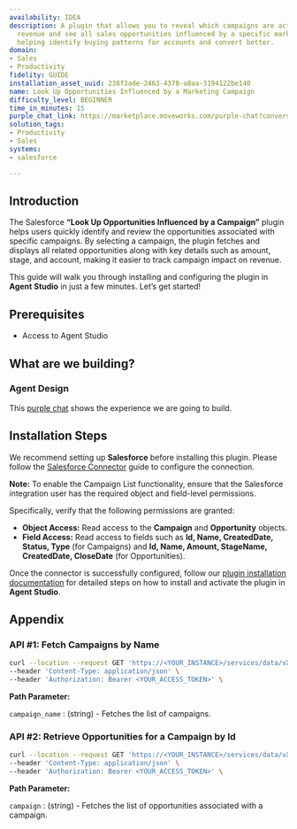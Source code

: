 ```yaml
---
availability: IDEA
description: A plugin that allows you to reveal which campaigns are actually driving
  revenue and see all sales opportunities influenced by a specific marketing campaign,
  helping identify buying patterns for accounts and convert better.
domain:
- Sales
- Productivity
fidelity: GUIDE
installation_asset_uuid: 238f3ade-2463-4378-a8aa-3194122be140
name: Look Up Opportunities Influenced by a Marketing Campaign
difficulty_level: BEGINNER
time_in_minutes: 15
purple_chat_link: https://marketplace.moveworks.com/purple-chat?conversation=%7B%22startTimestamp%22%3A%2211%3A43+AM%22%2C%22messages%22%3A%5B%7B%22role%22%3A%22user%22%2C%22parts%22%3A%5B%7B%22richText%22%3A%22%3Cp+xmlns%3D%5C%22http%3A%2F%2Fwww.w3.org%2F1999%2Fxhtml%5C%22%3EI+want+to+view+opportunities+influenced+by+marketing+campaigns.%3C%2Fp%3E%22%7D%5D%7D%2C%7B%22role%22%3A%22assistant%22%2C%22parts%22%3A%5B%7B%22richText%22%3A%22%3Cp+xmlns%3D%5C%22http%3A%2F%2Fwww.w3.org%2F1999%2Fxhtml%5C%22%3EOkay%2C+I+can+help+with+that.+To+narrow+down+your+search%2C+can+you+please+specify+if+you+want+to+view+opportunities+for+accounts+assigned+to+you%2C+or+a+specific+account%3F%3C%2Fp%3E%22%7D%5D%7D%2C%7B%22role%22%3A%22user%22%2C%22parts%22%3A%5B%7B%22richText%22%3A%22%3Cp+xmlns%3D%5C%22http%3A%2F%2Fwww.w3.org%2F1999%2Fxhtml%5C%22%3EI%27d+like+to+see+opportunities+influenced+by+a+marketing+campaign+for+Tech+Solutions.%3C%2Fp%3E%22%7D%5D%7D%2C%7B%22role%22%3A%22assistant%22%2C%22parts%22%3A%5B%7B%22reasoningSteps%22%3A%5B%7B%22status%22%3A%22success%22%2C%22richText%22%3A%22Searching+for+opportunities+influenced+by+a+marketing+campaign+for+the+%27Tech+Solutions%27+account+in+the+last+quarter.%22%7D%5D%7D%2C%7B%22richText%22%3A%22%3Cp+xmlns%3D%5C%22http%3A%2F%2Fwww.w3.org%2F1999%2Fxhtml%5C%22%3EI+found+two+opportunities+for+%27Tech+Solutions%27+which+have+been+influenced+by+marketing+campaigns%3A%3C%2Fp%3E%3Cul+xmlns%3D%5C%22http%3A%2F%2Fwww.w3.org%2F1999%2Fxhtml%5C%22%3E%3Cli%3E%3Cp%3E%3Cstrong%3EOpportunity+1%3A%3C%2Fstrong%3E+Q4+Enterprise+Upgrade%2C+Influenced+by%3A+%5C%22Fall+Product+Launch+Campaign%5C%22.+Current+Stage%3A+%5C%22Negotiation%5C%22%2C+Amount%3A+%5C%22%2410000%5C%22%2C+Probability%3A+%5C%220.56%5C%22.%3C%2Fp%3E%3C%2Fli%3E%3Cli%3E%3Cp%3E%3Cstrong%3EOpportunity+2%3A%3C%2Fstrong%3E+Annual+Service+Renewal%2C+Influenced+by%3A+%5C%22Q3+Customer+Engagement+Campaign%5C%22.+Current+Stage%3A+%5C%22Closed+Won%5C%22%2C+Amount%3A+%5C%22%2415000%5C%22%2C+Probability%3A+%5C%220.90%5C%22.%3C%2Fp%3E%3C%2Fli%3E%3C%2Ful%3E%3Cp+xmlns%3D%5C%22http%3A%2F%2Fwww.w3.org%2F1999%2Fxhtml%5C%22%3EWould+you+like+to+view+more+details+for+either+of+these%2C+or+perform+a+different+search%3F%3C%2Fp%3E%22%7D%2C%7B%22citations%22%3A%5B%7B%22connectorName%22%3A%22salesforce%22%2C%22citationTitle%22%3A%22Q4+Enterprise+Upgrade%22%7D%2C%7B%22connectorName%22%3A%22salesforce%22%2C%22citationTitle%22%3A%22Annual+Service+Renewal%22%7D%5D%7D%5D%7D%5D%7D
solution_tags:
- Productivity
- Sales
systems:
- salesforce

---
```

## **Introduction**

The Salesforce **“Look Up Opportunities Influenced by a Campaign”** plugin helps users quickly identify and review the opportunities associated with specific campaigns. By selecting a campaign, the plugin fetches and displays all related opportunities along with key details such as amount, stage, and account, making it easier to track campaign impact on revenue.

This guide will walk you through installing and configuring the plugin in **Agent Studio** in just a few minutes. Let’s get started!

## **Prerequisites**

- Access to Agent Studio

## **What are we building?**

### **Agent Design**

This [purple chat](https://marketplace.moveworks.com/purple-chat?conversation=%7B%22startTimestamp%22%3A%2211%3A43+AM%22%2C%22messages%22%3A%5B%7B%22role%22%3A%22user%22%2C%22parts%22%3A%5B%7B%22richText%22%3A%22%3Cp+xmlns%3D%5C%22http%3A%2F%2Fwww.w3.org%2F1999%2Fxhtml%5C%22%3EI+want+to+view+opportunities+influenced+by+Web+Contact+Us+Q2+2025+campaign.%3C%2Fp%3E%22%7D%5D%7D%2C%7B%22role%22%3A%22assistant%22%2C%22parts%22%3A%5B%7B%22reasoningSteps%22%3A%5B%7B%22status%22%3A%22success%22%2C%22richText%22%3A%22Searching+for+opportunities+influenced+by+Web+Contact+Us+campaign+in+Salesforce%22%7D%5D%7D%2C%7B%22richText%22%3A%22%3Cp+xmlns%3D%5C%22http%3A%2F%2Fwww.w3.org%2F1999%2Fxhtml%5C%22%3EI+found+two+opportunities+influenced+by+the+%27Web+Contact+Us%27+campaign%3A%3C%2Fp%3E%3Cul+xmlns%3D%5C%22http%3A%2F%2Fwww.w3.org%2F1999%2Fxhtml%5C%22%3E%3Cli%3E%3Cp%3E%3Cb%3EOpportunity+1%3A%3C%2Fb%3E+Web+Lead+-+New+Client+Onboarding%2C+Influenced+by%3A+%5C%22Web+Contact+Us+Campaign%5C%22.+Current+Stage%3A+%5C%22Qualification%5C%22%2C+Amount%3A+%5C%22%245%2C000%5C%22%2C+Probability%3A+%5C%220.65%5C%22%2C+ARR%3A+%5C%22%245%2C000%5C%22%2C+Products%3A+%5C%22Basic+Service+Package%5C%22.%3C%2Fp%3E%3C%2Fli%3E%3Cli%3E%3Cp%3E%3Cb%3EOpportunity+2%3A%3C%2Fb%3E+Web+Lead+-+Enterprise+Upgrade%2C+Influenced+by%3A+%5C%22Web+Contact+Us+Campaign%5C%22.+Current+Stage%3A+%5C%22Proposal%2FPrice+Quote%5C%22%2C+Amount%3A+%5C%22%2425%2C000%5C%22%2C+Probability%3A+%5C%220.40%5C%22%2C+ARR%3A+%5C%22%2425%2C000%5C%22%2C+Products%3A+%5C%22Premium+Service+Package%2C+Consulting+Hours%5C%22.%3C%2Fp%3E%3C%2Fli%3E%3C%2Ful%3E%3Cp+xmlns%3D%5C%22http%3A%2F%2Fwww.w3.org%2F1999%2Fxhtml%5C%22%3EWould+you+like+to+view+more+details+for+either+of+these%2C+or+perform+a+different+search%3F%3C%2Fp%3E%22%7D%2C%7B%22citations%22%3A%5B%7B%22connectorName%22%3A%22salesforce%22%2C%22citationTitle%22%3A%22Web+Lead+-+New+Client+Onboarding%22%7D%2C%7B%22connectorName%22%3A%22salesforce%22%2C%22citationTitle%22%3A%22Web+Lead+-+Enterprise+Upgrade%22%7D%5D%7D%5D%7D%5D%7D) shows the experience we are going to build.

## **Installation Steps**

We recommend setting up **Salesforce** before installing this plugin. Please follow the [Salesforce Connector](https://marketplace.moveworks.com/connectors/salesforce?hist=home%2Cbrws#how-to-implement) guide to configure the connection.

**Note:** To enable the Campaign List functionality, ensure that the Salesforce integration user has the required object and field-level permissions.

Specifically, verify that the following permissions are granted:

- **Object Access:** Read access to the **Campaign** and **Opportunity** objects.
- **Field Access:** Read access to fields such as **Id, Name, CreatedDate, Status, Type** (for Campaigns) and **Id, Name, Amount, StageName, CreatedDate, CloseDate** (for Opportunities).

Once the connector is successfully configured, follow our [plugin installation documentation](https://help.moveworks.com/docs/ai-agent-marketplace-installation) for detailed steps on how to install and activate the plugin in **Agent Studio**.

## **Appendix**

### **API #1: Fetch Campaigns by Name**

```bash
curl --location --request GET 'https://<YOUR_INSTANCE>/services/data/vXX.X/query/?q=SELECT Id, Name, CreatedDate, Status, Type FROM Campaign WHERE Name LIKE '%{{campaign_name}}%' ORDER BY CreatedDate DESC' \
--header 'Content-Type: application/json' \
--header 'Authorization: Bearer <YOUR_ACCESS_TOKEN>' \
```

**Path Parameter:**

`campaign_name` : (string) - Fetches the list of campaigns.

### **API #2: Retrieve Opportunities for a Campaign by Id**

```bash
curl --location --request GET 'https://<YOUR_INSTANCE>/services/data/vXX.X/query/?q=SELECT Id, Name, (SELECT Id, Name, Amount, StageName, CreatedDate, CloseDate  FROM Opportunities) FROM Campaign WHERE Id='{{campaign}}'' \
--header 'Content-Type: application/json' \                                            
--header 'Authorization: Bearer <YOUR_ACCESS_TOKEN>' \
```

**Path Parameter:**

`campaign` :  (string) - Fetches the list of opportunities associated with a campaign.